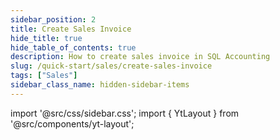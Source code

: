 ```yaml
---
sidebar_position: 2
title: Create Sales Invoice
hide_title: true
hide_table_of_contents: true
description: How to create sales invoice in SQL Accounting
slug: /quick-start/sales/create-sales-invoice
tags: ["Sales"]
sidebar_class_name: hidden-sidebar-items
---
```


import '@src/css/sidebar.css';
import { YtLayout } from '@src/components/yt-layout';

<YtLayout
    videoId="J4VjX1y80YA"
/>
